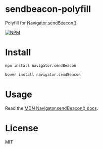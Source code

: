 # sendbeacon-polyfill

Polyfill for [Navigator.sendBeacon()](http://www.w3.org/TR/beacon/#sec-sendBeacon-method)

[![NPM](https://nodei.co/npm/navigator.sendbeacon.png)](https://nodei.co/npm/navigator.sendbeacon)

# Install

```bash
npm install navigator.sendBeacon
```

```bash
bower install navigator.sendBeacon
```

# Usage

Read the [MDN Navigator.sendBeacon() docs](https://developer.mozilla.org/en-US/docs/Web/API/Navigator/sendBeacon).

# License

MIT

